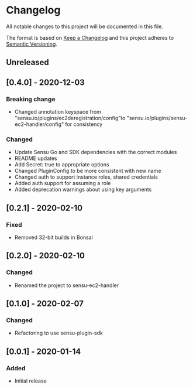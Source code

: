# Changelog
All notable changes to this project will be documented in this file.

The format is based on [Keep a Changelog](http://keepachangelog.com/en/1.0.0/)
and this project adheres to [Semantic
Versioning](http://semver.org/spec/v2.0.0.html).

## Unreleased

## [0.4.0] - 2020-12-03

### Breaking change
- Changed annotation keyspace from "sensu.io/plugins/ec2deregistration/config"to
  "sensu.io/plugins/sensu-ec2-handler/config" for consistency

### Changed
- Update Sensu Go and SDK dependencies with the correct modules
- README updates
- Add Secret: true to appropriate options
- Changed PluginConfig to be more consistent with new name
- Changed auth to support instance roles, shared credentials
- Added auth support for assuming a role
- Added deprecation warnings about using key arguments

## [0.2.1] - 2020-02-10

### Fixed
- Removed 32-bit builds in Bonsai

## [0.2.0] - 2020-02-10

### Changed
- Renamed the project to sensu-ec2-handler

## [0.1.0] - 2020-02-07

### Changed
- Refactoring to use sensu-plugin-sdk

## [0.0.1] - 2020-01-14

### Added
- Initial release
